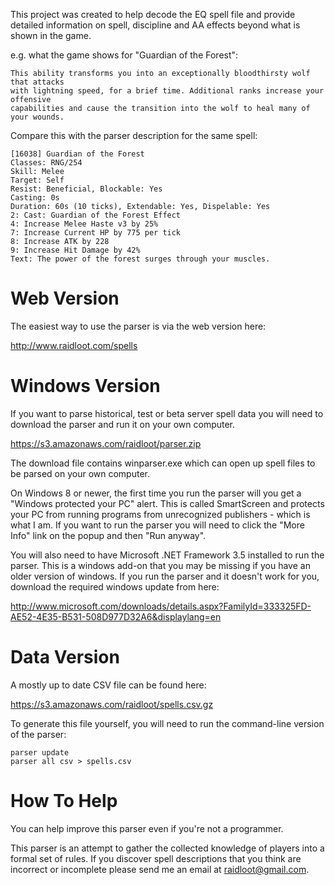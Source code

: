 This project was created to help decode the EQ spell file and provide detailed information on spell, discipline and AA effects beyond what is shown in the game.

e.g. what the game shows for "Guardian of the Forest":

```
This ability transforms you into an exceptionally bloodthirsty wolf that attacks
with lightning speed, for a brief time. Additional ranks increase your offensive
capabilities and cause the transition into the wolf to heal many of your wounds.
```

Compare this with the parser description for the same spell:

```
[16038] Guardian of the Forest
Classes: RNG/254
Skill: Melee
Target: Self
Resist: Beneficial, Blockable: Yes
Casting: 0s
Duration: 60s (10 ticks), Extendable: Yes, Dispelable: Yes
2: Cast: Guardian of the Forest Effect
4: Increase Melee Haste v3 by 25%
7: Increase Current HP by 775 per tick
8: Increase ATK by 228
9: Increase Hit Damage by 42%
Text: The power of the forest surges through your muscles.
```

# Web Version #

The easiest way to use the parser is via the web version here:

http://www.raidloot.com/spells


# Windows Version #

If you want to parse historical, test or beta server spell data you will need to download the parser and run it on your own computer.

https://s3.amazonaws.com/raidloot/parser.zip

The download file contains winparser.exe which can open up spell files to be parsed on your own computer.

On Windows 8 or newer, the first time you run the parser will you get a "Windows protected your PC" alert. This is called SmartScreen and protects your PC from running programs from unrecognized publishers - which is what I am. If you want to run the parser you will need to click the "More Info" link on the popup and then "Run anyway".

You will also need to have Microsoft .NET Framework 3.5 installed to run the parser. This is a windows add-on that you may be missing if you have an older version of windows. If you run the parser and it doesn't work for you, download the required windows update from here:

http://www.microsoft.com/downloads/details.aspx?FamilyId=333325FD-AE52-4E35-B531-508D977D32A6&displaylang=en


# Data Version #

A mostly up to date CSV file can be found here:

https://s3.amazonaws.com/raidloot/spells.csv.gz

To generate this file yourself, you will need to run the command-line version of the parser:

```
parser update
parser all csv > spells.csv
```


# How To Help #

You can help improve this parser even if you're not a programmer. 

This parser is an attempt to gather the collected knowledge of players into a formal set of rules. If you discover spell descriptions that you think are incorrect or incomplete please send me an email at raidloot@gmail.com.

